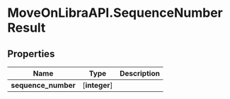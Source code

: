 # MoveOnLibraAPI.SequenceNumberResult

## Properties

Name | Type | Description
------------ | ------------- | -------------
**sequence_number** | [**integer**] | 
